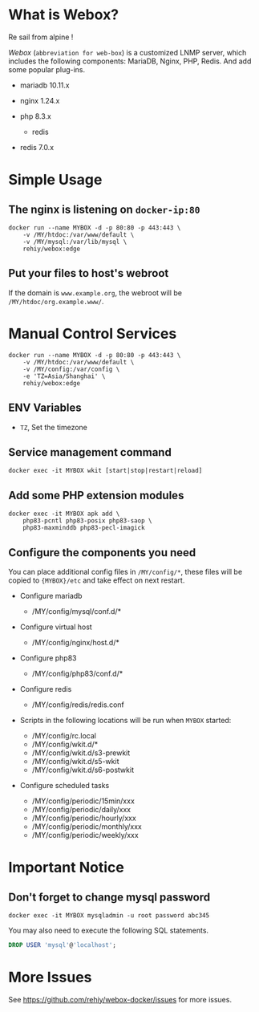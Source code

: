 # What is Webox?

Re sail from alpine !

*Webox* (`abbreviation for web-box`) is a customized LNMP server, which includes the following components: MariaDB, Nginx, PHP, Redis. And add some popular plug-ins.

- mariadb 10.11.x

- nginx 1.24.x

- php 8.3.x

  - redis

- redis 7.0.x

# Simple Usage

## The nginx is listening on `docker-ip:80`

```shell
docker run --name MYBOX -d -p 80:80 -p 443:443 \
    -v /MY/htdoc:/var/www/default \
    -v /MY/mysql:/var/lib/mysql \
    rehiy/webox:edge
```

## Put your files to host's webroot

If the domain is `www.example.org`, the webroot will be `/MY/htdoc/org.example.www/`.

# Manual Control Services

```shell
docker run --name MYBOX -d -p 80:80 -p 443:443 \
    -v /MY/htdoc:/var/www/default \
    -v /MY/config:/var/config \
    -e 'TZ=Asia/Shanghai' \
    rehiy/webox:edge
```

## ENV Variables

- `TZ`, Set the timezone

## Service management command

```shell
docker exec -it MYBOX wkit [start|stop|restart|reload]
```

## Add some PHP extension modules

```shell
docker exec -it MYBOX apk add \
    php83-pcntl php83-posix php83-saop \
    php83-maxminddb php83-pecl-imagick
```

## Configure the components you need

You can place additional config files in `/MY/config/*`, these files will be copied to `{MYBOX}/etc` and take effect on next restart.

- Configure mariadb

  - /MY/config/mysql/conf.d/\*

- Configure virtual host

  - /MY/config/nginx/host.d/\*

- Configure php83

  - /MY/config/php83/conf.d/\*

- Configure redis

  - /MY/config/redis/redis.conf

- Scripts in the following locations will be run when `MYBOX` started:

  - /MY/config/rc.local
  - /MY/config/wkit.d/\*
  - /MY/config/wkit.d/s3-prewkit
  - /MY/config/wkit.d/s5-wkit
  - /MY/config/wkit.d/s6-postwkit

- Configure scheduled tasks

  - /MY/config/periodic/15min/xxx
  - /MY/config/periodic/daily/xxx
  - /MY/config/periodic/hourly/xxx
  - /MY/config/periodic/monthly/xxx
  - /MY/config/periodic/weekly/xxx

# Important Notice

## Don't forget to change mysql password

```shell
docker exec -it MYBOX mysqladmin -u root password abc345
```

You may also need to execute the following SQL statements.

```sql
DROP USER 'mysql'@'localhost';
```

# More Issues

See <https://github.com/rehiy/webox-docker/issues> for more issues.
